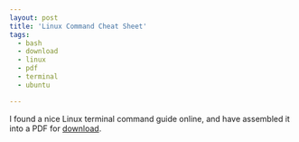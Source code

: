 ```yaml
---
layout: post
title: 'Linux Command Cheat Sheet'
tags:
  - bash
  - download
  - linux
  - pdf
  - terminal
  - ubuntu

---
```


I found a nice Linux terminal command guide online, and have assembled it into a PDF for <a href="?dl=LinuxCheatSheet.pdf">download</a>.
